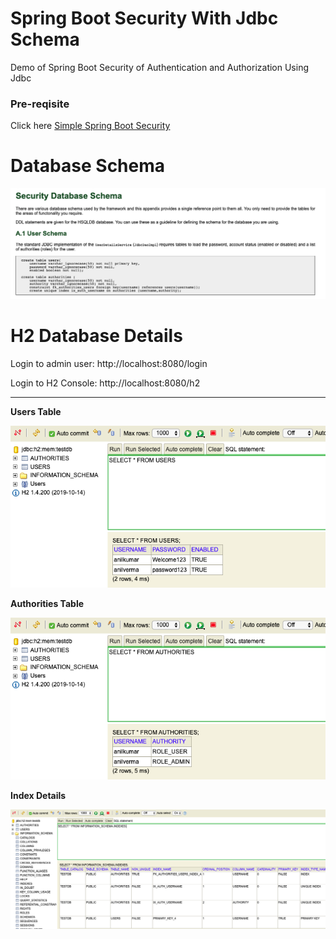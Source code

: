 
# Spring Boot Security With Jdbc Schema
Demo of Spring Boot Security of Authentication and Authorization Using Jdbc

<h3>Pre-reqisite</h3>

<p>Click here <a href="https://github.com/sendkumaranil/simplespringbootsecurity" > Simple Spring Boot Security </a></p>

# Database Schema
![alt tag](https://github.com/sendkumaranil/springbootsecurityjdbc/blob/master/securitydbschema.png)

# H2 Database Details
<p> Login to admin user: http://localhost:8080/login </p>
<p> Login to H2 Console: http://localhost:8080/h2 </p>
<hr/>
<p><b> Users Table </b></p>

![alt tag](https://github.com/sendkumaranil/springbootsecurityjdbc/blob/master/users.png)

<p><b> Authorities Table </b></p>

![alt tag](https://github.com/sendkumaranil/springbootsecurityjdbc/blob/master/authorities.png)

<p><b> Index Details </b></p>

![alt tag](https://github.com/sendkumaranil/springbootsecurityjdbc/blob/master/index.png)
